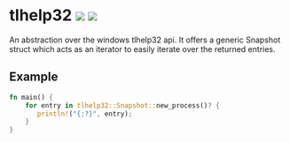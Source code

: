 # tlhelp32 [![][img_crates]][crates] [![][img_doc]][doc]

[img_crates]: https://img.shields.io/crates/v/tlhelp32.svg
[img_doc]: https://img.shields.io/badge/rust-documentation-blue.svg
[crates]: https://crates.io/crates/tlhelp32
[doc]: https://docs.rs/tlhelp32/

An abstraction over the windows tlhelp32 api.
It offers a generic Snapshot struct which acts as an iterator to easily iterate over the
returned entries.


## Example
```rust
fn main() {
    for entry in tlhelp32::Snapshot::new_process()? {
       println!("{:?}", entry);
    }
}
```
